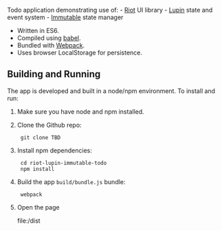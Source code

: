 Todo application demonstrating use of:
	- [Riot](https://muut.com/riotjs/) UI library
	- [Lupin](https://github.com/shader/lupin/) state and event system
	- [Immutable](http://facebook.github.io/immutable-js/) state manager

- Written in ES6.
- Compiled using [babel](http://babeljs.io/).
- Bundled with [Webpack](http://webpack.github.io/).
- Uses browser LocalStorage for persistence.


## Building and Running
The app is developed and built in a node/npm environment. To install
and run:

1. Make sure you have node and npm installed.

2. Clone the Github repo:

        git clone TBD

3. Install npm dependencies:

        cd riot-lupin-immutable-todo
        npm install

4. Build the app `build/bundle.js` bundle:

        webpack

5. Open the page

	file:<path>/dist


